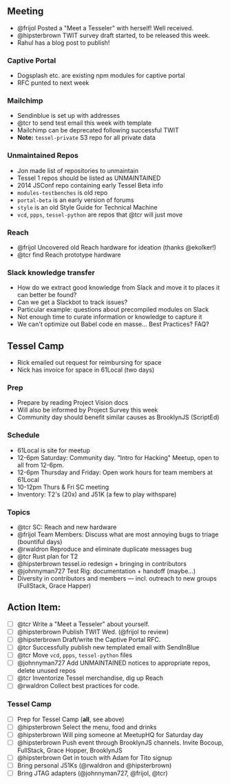 ## Meeting

* @frijol Posted a "Meet a Tesseler" with herself! Well received.
* @hipsterbrown TWIT survey draft started, to be released this week.
* Rahul has a blog post to publish!

### Captive Portal

* Dogsplash etc. are existing npm modules for captive portal
* RFC punted to next week

### Mailchimp

* Sendinblue is set up with addresses
* @tcr to send test email this week with template
* Mailchimp can be deprecated following successful TWIT
* **Note:** `tessel-private` S3 repo for all private data

### Unmaintained Repos

* Jon made list of repositories to unmaintain
* Tessel 1 repos should be listed as UNMAINTAINED
* 2014 JSConf repo containing early Tessel Beta info
* `modules-testbenches` is old repo
* `portal-beta` is an early version of forums
* `style` is an old Style Guide for Technical Machine
* `vcd`, `ppps`, `tessel-python` are repos that @tcr will just move

### Reach

* @frijol Uncovered old Reach hardware for ideation (thanks @ekolker!)
* @tcr find Reach prototype hardware

### Slack knowledge transfer

* How do we extract good knowledge from Slack and move it to places it can better be found?
* Can we get a Slackbot to track issues?
* Particular example: questions about precompiled modules on Slack
* Not enough time to curate information or knowledge to capture it
* We can't optimize out Babel code en masse... Best Practices? FAQ?

## Tessel Camp

* Rick emailed out request for reimbursing for space
* Nick has invoice for space in 61Local (two days)

### Prep

* Prepare by reading Project Vision docs
* Will also be informed by Project Survey this week
* Community day should benefit similar causes as BrooklynJS (ScriptEd)

### Schedule

* 61Local is site for meetup
* 12-6pm Saturday: Community day. "Intro for Hacking" Meetup, open to all from 12-6pm.
* 12-6pm Thursday and Friday: Open work hours for team members at 61Local
* 10-12pm Thurs & Fri SC meeting 
* Inventory: T2's (20x) and J51K (a few to play withspare)

### Topics

* @tcr SC: Reach and new hardware
* @frijol Team Members: Discuss what are most annoying bugs to triage (bountiful days)
* @rwaldron Reproduce and eliminate duplicate messages bug
* @tcr Rust plan for T2
* @hipsterbrown tessel.io redesign + bringing in contributors
* @johnnyman727 Test Rig: documentation + handoff (maybe...)
* Diversity in contributors and members — incl. outreach to new groups (FullStack, Grace Happer)

## Action Item:

* [ ] @tcr Write a "Meet a Tesseler" about yourself.
* [ ] @hipsterbrown Publish TWIT Wed. (@frijol to review)
* [ ] @hipsterbrown Draft/write the Captive Portal RFC.
* [ ] @tcr Successfully publish new templated email with SendInBlue
* [ ] @tcr Move `vcd`, `ppps`, `tessel-python` files
* [ ] @johnnyman727 Add UNMAINTAINED notices to appropriate repos, delete unused repos
* [ ] @tcr Inventorize Tessel merchandise, dig up Reach
* [ ] @rwaldron Collect best practices for code.

### Tessel Camp

* [ ] Prep for Tessel Camp (**all**, see above)
* [ ] @hipsterbrown Select the menu, food and drinks
* [ ] @hipsterbrown Will ping someone at MeetupHQ for Saturday day
* [ ] @hipsterbrown Push event through BrooklynJS channels. Invite Bocoup, FullStack, Grace Hopper, BrooklynJS
* [ ] @hipsterbrown Get in touch with Adam for Tito signup
* [ ] Bring personal J51Ks (@rwaldron and @hipsterbrown)
* [ ] Bring JTAG adapters (@johnnyman727, @frijol, @tcr)
